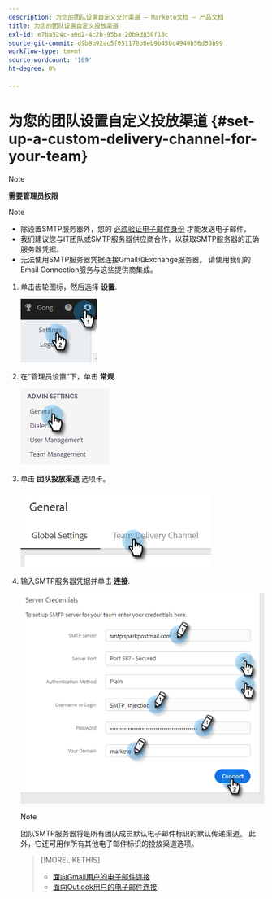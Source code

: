 ```yaml
---
description: 为您的团队设置自定义交付渠道 — Marketo文档 — 产品文档
title: 为您的团队设置自定义投放渠道
exl-id: e7ba524c-a0d2-4c2b-95ba-20b9d830f18c
source-git-commit: d9b8b92ac5f051178b8eb9b450c4949b56d50b99
workflow-type: tm+mt
source-wordcount: '169'
ht-degree: 0%

---
```


# 为您的团队设置自定义投放渠道 {#set-up-a-custom-delivery-channel-for-your-team}

>[!NOTE]
>
>**需要管理员权限**

>[!NOTE]
>
>* 除设置SMTP服务器外，您的 [必须验证电子邮件身份](/help/marketo/product-docs/marketo-sales-insight/actions/getting-started/email-settings/verify-your-email.md) 才能发送电子邮件。
>* 我们建议您与IT团队或SMTP服务器供应商合作，以获取SMTP服务器的正确服务器凭据。
>* 无法使用SMTP服务器凭据连接Gmail和Exchange服务器。 请使用我们的Email Connection服务与这些提供商集成。


1. 单击齿轮图标，然后选择 **设置**.

   ![](assets/set-up-a-custom-delivery-channel-for-your-team-1.png)

1. 在“管理员设置”下，单击 **常规**.

   ![](assets/set-up-a-custom-delivery-channel-for-your-team-2.png)

1. 单击 **团队投放渠道** 选项卡。

   ![](assets/set-up-a-custom-delivery-channel-for-your-team-3.png)

1. 输入SMTP服务器凭据并单击 **连接**.

   ![](assets/set-up-a-custom-delivery-channel-for-your-team-4.png)

   >[!NOTE]
   >
   >团队SMTP服务器将是所有团队成员默认电子邮件标识的默认传递渠道。 此外，它还可用作所有其他电子邮件标识的投放渠道选项。

   >[!MORELIKETHIS]
   >
   >* [面向Gmail用户的电子邮件连接](/help/marketo/product-docs/marketo-sales-connect/email-plugins/gmail/email-connection-for-gmail-users.md)
   >* [面向Outlook用户的电子邮件连接](/help/marketo/product-docs/marketo-sales-connect/email-plugins/msc-for-outlook/email-connection-for-outlook-users.md)

